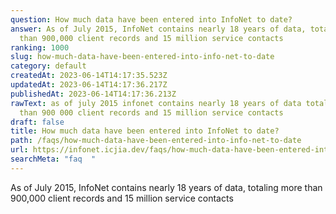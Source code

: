 ```yaml
---
question: How much data have been entered into InfoNet to date?
answer: As of July 2015, InfoNet contains nearly 18 years of data, totaling more
  than 900,000 client records and 15 million service contacts
ranking: 1000
slug: how-much-data-have-been-entered-into-info-net-to-date
category: default
createdAt: 2023-06-14T14:17:35.523Z
updatedAt: 2023-06-14T14:17:36.217Z
publishedAt: 2023-06-14T14:17:36.213Z
rawText: as of july 2015 infonet contains nearly 18 years of data totaling more
  than 900 000 client records and 15 million service contacts
draft: false
title: How much data have been entered into InfoNet to date?
path: /faqs/how-much-data-have-been-entered-into-info-net-to-date
url: https://infonet.icjia.dev/faqs/how-much-data-have-been-entered-into-info-net-to-date
searchMeta: "faq  "
---
```


As of July 2015, InfoNet contains nearly 18 years of data, totaling more than 900,000 client records and 15 million service contacts
